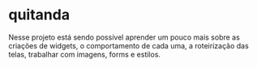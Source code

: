 # quitanda

Nesse projeto está sendo possível aprender um pouco mais sobre as criações de widgets, o comportamento de cada uma,
a roteirização das telas, trabalhar com imagens, forms e estilos.
